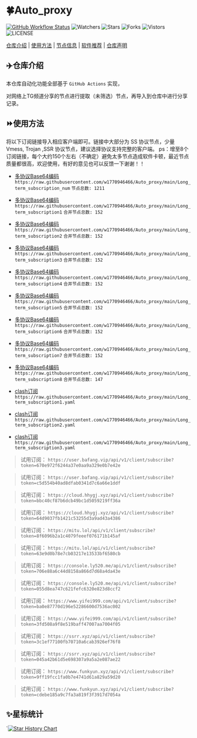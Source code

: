 # 🍀Auto_proxy
[![GitHub Workflow Status](https://img.shields.io/github/workflow/status/w1770946466/Auto_proxy/sub_merge?label=sub_merge)](https://github.com/w1770946466/Auto_proxy/actions/workflows/main.yml) 
![Watchers](https://img.shields.io/github/watchers/w1770946466/Auto_proxy) ![Stars](https://img.shields.io/github/stars/w1770946466/Auto_proxy) ![Forks](https://img.shields.io/github/forks/w1770946466/Auto_proxy) ![Vistors](https://visitor-badge.laobi.icu/badge?page_id=w1770946466.Auto_proxy) ![LICENSE](https://img.shields.io/badge/license-CC%20BY--SA%204.0-green.svg)

[仓库介绍](https://github.com/w1770946466/Auto_proxy#仓库介绍) | [使用方法](https://github.com/w1770946466/Auto_proxy#使用方法) | [节点信息](https://github.com/w1770946466/Auto_proxy#节点信息) | [软件推荐](https://github.com/w1770946466/Auto_proxy#客户端选择) | [仓库声明](https://github.com/w1770946466/Auto_proxy#仓库声明)

## ✈️仓库介绍
本仓库自动化功能全部基于 `GitHub Actions` 实现，

对网络上TG频道分享的节点进行提取（未筛选）节点，再导入到仓库中进行分享记录。

## ⏩使用方法
将以下订阅链接导入相应客户端即可。链接中大部分为 SS 协议节点，少量 Vmess, Trojan ,SSR 协议节点，建议选择协议支持完整的客户端。
ps：增至8个订阅链接，每个大约150个左右（不确定）避免太多节点造成软件卡顿，最近节点质量都很高，欢迎使用，有好的意见也可以反馈一下谢谢！！

- [多协议Base64编码](https://raw.githubusercontent.com/w1770946466/Auto_proxy/main/Long_term_subscription1)
`https://raw.githubusercontent.com/w1770946466/Auto_proxy/main/Long_term_subscription_num`
`节点总数: 1211`

- [多协议Base64编码](https://raw.githubusercontent.com/w1770946466/Auto_proxy/main/Long_term_subscription1)
`https://raw.githubusercontent.com/w1770946466/Auto_proxy/main/Long_term_subscription1`
`合并节点总数: 152`

- [多协议Base64编码](https://raw.githubusercontent.com/w1770946466/Auto_proxy/main/Long_term_subscription2)
`https://raw.githubusercontent.com/w1770946466/Auto_proxy/main/Long_term_subscription2`
`合并节点总数: 152`

- [多协议Base64编码](https://raw.githubusercontent.com/w1770946466/Auto_proxy/main/Long_term_subscription3)
`https://raw.githubusercontent.com/w1770946466/Auto_proxy/main/Long_term_subscription3`
`合并节点总数: 152`

- [多协议Base64编码](https://raw.githubusercontent.com/w1770946466/Auto_proxy/main/Long_term_subscription4)
`https://raw.githubusercontent.com/w1770946466/Auto_proxy/main/Long_term_subscription4`
`合并节点总数: 152`

- [多协议Base64编码](https://raw.githubusercontent.com/w1770946466/Auto_proxy/main/Long_term_subscription5)
`https://raw.githubusercontent.com/w1770946466/Auto_proxy/main/Long_term_subscription5`
`合并节点总数: 152`

- [多协议Base64编码](https://raw.githubusercontent.com/w1770946466/Auto_proxy/main/Long_term_subscription6)
`https://raw.githubusercontent.com/w1770946466/Auto_proxy/main/Long_term_subscription6`
`合并节点总数: 152`

- [多协议Base64编码](https://raw.githubusercontent.com/w1770946466/Auto_proxy/main/Long_term_subscription7)
`https://raw.githubusercontent.com/w1770946466/Auto_proxy/main/Long_term_subscription7`
`合并节点总数: 152`

- [多协议Base64编码](https://raw.githubusercontent.com/w1770946466/Auto_proxy/main/Long_term_subscription8)
`https://raw.githubusercontent.com/w1770946466/Auto_proxy/main/Long_term_subscription8`
`合并节点总数: 147`

- [clash订阅](https://raw.githubusercontent.com/w1770946466/Auto_proxy/main/Long_term_subscription2.yaml)
`https://raw.githubusercontent.com/w1770946466/Auto_proxy/main/Long_term_subscription1.yaml`

- [clash订阅](https://raw.githubusercontent.com/w1770946466/Auto_proxy/main/Long_term_subscription2.yaml)
`https://raw.githubusercontent.com/w1770946466/Auto_proxy/main/Long_term_subscription2.yaml`

- [clash订阅](https://raw.githubusercontent.com/w1770946466/Auto_proxy/main/Long_term_subscription3.yaml)
`https://raw.githubusercontent.com/w1770946466/Auto_proxy/main/Long_term_subscription3.yaml`

>试用订阅：
`https://user.bafang.vip/api/v1/client/subscribe?token=670e972f6244a37e0aa9a329e0b7e42e`



>试用订阅：
`https://user.bafang.vip/api/v1/client/subscribe?token=c5d554b40ad8dfab0341d7c6a66e1ddf`



>试用订阅：
`https://cloud.hhygj.xyz/api/v1/client/subscribe?token=bbc40cf87b6dcb49bc1d5059219ff36a`



>试用订阅：
`https://cloud.hhygj.xyz/api/v1/client/subscribe?token=64d9037fb1421c53255d3a9ad43a4386`



>试用订阅：
`https://mitu.lol/api/v1/client/subscribe?token=8f6096b2a1c4079feeef076171b145af`



>试用订阅：
`https://mitu.lol/api/v1/client/subscribe?token=63e9d0b78e7cb03217e13533bf6580cb`



>试用订阅：
`https://console.ly520.me/api/v1/client/subscribe?token=706e88a6c44d8158a866d7d68a4da43e`



>试用订阅：
`https://console.ly520.me/api/v1/client/subscribe?token=055d8ea747c621fefc6320e823d8ccf2`



>试用订阅：
`https://www.yifei999.com/api/v1/client/subscribe?token=ba0e87770d196e52286600d7536ac002`



>试用订阅：
`https://www.yifei999.com/api/v1/client/subscribe?token=3fd508a9f8e519baff47007aa7004f05`



>试用订阅：
`https://ssrr.xyz/api/v1/client/subscribe?token=3c1ef77100fb70710a6cab3926ef76f8`



>试用订阅：
`https://ssrr.xyz/api/v1/client/subscribe?token=045a42b61d5e698307a9a5a2e087ae22`



>试用订阅：
`https://www.funkyun.xyz/api/v1/client/subscribe?token=9ff19fcc1fa0b7e4741d61a829a59d20`



>试用订阅：
`https://www.funkyun.xyz/api/v1/client/subscribe?token=cdebe185a9c7fa3a819f3f3917d7054a`











## ✨星标统计
`[![Star History Chart](https://api.star-history.com/svg?repos=w1770946466/Auto_proxy&type=Date)](https://star-history.com/#w1770946466/Auto_proxy&Date)
